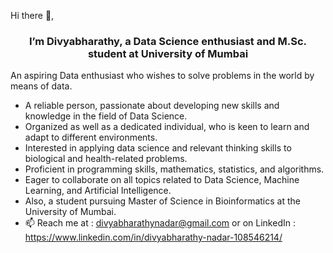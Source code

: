 Hi there 👋,

### <div align="center">I’m Divyabharathy, a Data Science enthusiast and  M.Sc. student at University of Mumbai </div>  

An aspiring Data enthusiast who wishes to solve problems in the world by means of data. 

- A reliable person, passionate about developing new skills and knowledge in the field of Data Science.
- Organized as well as a dedicated individual, who is keen to learn and adapt to different environments.
- Interested in applying data science and relevant thinking skills to biological and health-related problems.
- Proficient in programming skills, mathematics, statistics, and algorithms.
- Eager to collaborate on all topics related to Data Science, Machine Learning, and Artificial Intelligence.
- Also, a student pursuing Master of Science in Bioinformatics at the University of Mumbai.
- 📫 Reach me at : divyabharathynadar@gmail.com or on LinkedIn : https://www.linkedin.com/in/divyabharathy-nadar-108546214/ 
  

<!---
divyabharathynadar/divyabharathynadar is a ✨ special ✨ repository because its `README.md` (this file) appears on your GitHub profile.
You can click the Preview link to take a look at your changes.
--->
